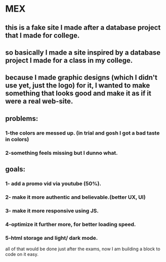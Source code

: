 # MEX
this is a fake site I made after a database project that I made for college. 
-----------------------------------------------------------------------------
## so basically I made a site inspired by a database project I made for a class in my college.
## because I made graphic designs (which I didn't use yet, just the logo) for it, I wanted to make something that looks good and make it as if it were a real web-site.


## problems:
### 1-the colors are messed up. (in trial and gosh I got a bad taste in colors)
### 2-something feels missing but I dunno what. 

## goals: 
### 1- add a promo vid via youtube (50%).
### 2- make it more authentic and believable.(better UX, UI)
### 3- make it more responsive using JS.
### 4-optimize it further more, for better loading speed.
### 5-html storage and light/ dark mode.


all of that would be done just after the exams, now I am building a block to code on it easy.
